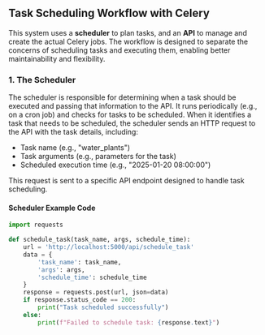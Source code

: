## **Task Scheduling Workflow with Celery**

This system uses a **scheduler** to plan tasks, and an **API** to manage and create the actual Celery jobs. The workflow is designed to separate the concerns of scheduling tasks and executing them, enabling better maintainability and flexibility.

### **1. The Scheduler**

The scheduler is responsible for determining when a task should be executed and passing that information to the API. It runs periodically (e.g., on a cron job) and checks for tasks to be scheduled. When it identifies a task that needs to be scheduled, the scheduler sends an HTTP request to the API with the task details, including:

- Task name (e.g., "water_plants")
- Task arguments (e.g., parameters for the task)
- Scheduled execution time (e.g., "2025-01-20 08:00:00")

This request is sent to a specific API endpoint designed to handle task scheduling.

#### **Scheduler Example Code**

```python
import requests

def schedule_task(task_name, args, schedule_time):
    url = 'http://localhost:5000/api/schedule_task'
    data = {
        'task_name': task_name,
        'args': args,
        'schedule_time': schedule_time
    }
    response = requests.post(url, json=data)
    if response.status_code == 200:
        print("Task scheduled successfully")
    else:
        print(f"Failed to schedule task: {response.text}")
